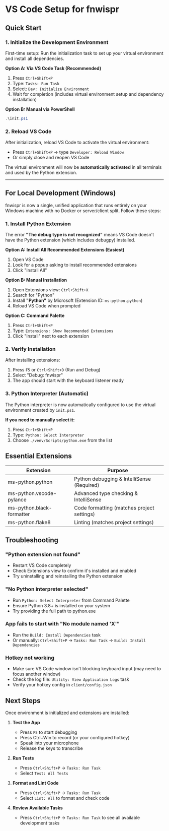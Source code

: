 # VS Code Setup for fnwispr

## Quick Start

### 1. Initialize the Development Environment

First-time setup: Run the initialization task to set up your virtual environment and install all dependencies.

**Option A: Via VS Code Task (Recommended)**
1. Press `Ctrl+Shift+P`
2. Type: `Tasks: Run Task`
3. Select: `Dev: Initialize Environment`
4. Wait for completion (includes virtual environment setup and dependency installation)

**Option B: Manual via PowerShell**
```powershell
.\init.ps1
```

### 2. Reload VS Code

After initialization, reload VS Code to activate the virtual environment:
- Press `Ctrl+Shift+P` → type `Developer: Reload Window`
- Or simply close and reopen VS Code

The virtual environment will now be **automatically activated** in all terminals and used by the Python extension.

---

## For Local Development (Windows)

fnwispr is now a single, unified application that runs entirely on your Windows machine with no Docker or server/client split. Follow these steps:

### 1. Install Python Extension

The error **"The debug type is not recognized"** means VS Code doesn't have the Python extension (which includes debugpy) installed.

**Option A: Install All Recommended Extensions (Easiest)**
1. Open VS Code
2. Look for a popup asking to install recommended extensions
3. Click "Install All"

**Option B: Manual Installation**
1. Open Extensions view: `Ctrl+Shift+X`
2. Search for "Python"
3. Install **"Python"** by Microsoft (Extension ID: `ms-python.python`)
4. Reload VS Code when prompted

**Option C: Command Palette**
1. Press `Ctrl+Shift+P`
2. Type: `Extensions: Show Recommended Extensions`
3. Click "Install" next to each extension

### 2. Verify Installation

After installing extensions:
1. Press `F5` or `Ctrl+Shift+D` (Run and Debug)
2. Select "Debug: fnwispr"
3. The app should start with the keyboard listener ready

### 3. Python Interpreter (Automatic)

The Python interpreter is now automatically configured to use the virtual environment created by `init.ps1`.

**If you need to manually select it:**
1. Press `Ctrl+Shift+P`
2. Type: `Python: Select Interpreter`
3. Choose `./venv/Scripts/python.exe` from the list

## Essential Extensions

| Extension | Purpose |
|-----------|---------|
| ms-python.python | Python debugging & IntelliSense (Required) |
| ms-python.vscode-pylance | Advanced type checking & IntelliSense |
| ms-python.black-formatter | Code formatting (matches project settings) |
| ms-python.flake8 | Linting (matches project settings) |

## Troubleshooting

### "Python extension not found"
- Restart VS Code completely
- Check Extensions view to confirm it's installed and enabled
- Try uninstalling and reinstalling the Python extension

### "No Python interpreter selected"
- Run `Python: Select Interpreter` from Command Palette
- Ensure Python 3.8+ is installed on your system
- Try providing the full path to python.exe

### App fails to start with "No module named 'X'"
- Run the `Build: Install Dependencies` task
- Or manually: `Ctrl+Shift+P` → `Tasks: Run Task` → `Build: Install Dependencies`

### Hotkey not working
- Make sure VS Code window isn't blocking keyboard input (may need to focus another window)
- Check the log file: `Utility: View Application Logs` task
- Verify your hotkey config in `client/config.json`

## Next Steps

Once environment is initialized and extensions are installed:

1. **Test the App**
   - Press `F5` to start debugging
   - Press Ctrl+Win to record (or your configured hotkey)
   - Speak into your microphone
   - Release the keys to transcribe

2. **Run Tests**
   - Press `Ctrl+Shift+P` → `Tasks: Run Task`
   - Select `Test: All Tests`

3. **Format and Lint Code**
   - Press `Ctrl+Shift+P` → `Tasks: Run Task`
   - Select `Lint: All` to format and check code

4. **Review Available Tasks**
   - Press `Ctrl+Shift+P` → `Tasks: Run Task` to see all available development tasks
